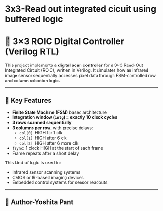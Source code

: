 # 3x3-Read out integrated cicuit using buffered logic
# 🔧 3×3 ROIC Digital Controller (Verilog RTL)

This project implements a **digital scan controller** for a 3×3 Read-Out Integrated Circuit (ROIC), written in Verilog. It simulates how an infrared image sensor sequentially accesses pixel data through FSM-controlled row and column selection logic.

---

## 🚀 Key Features

- **Finite State Machine (FSM)** based architecture
- **Integration window (`intg`) = exactly 10 clock cycles**
- **3 rows scanned sequentially**
- **3 columns per row**, with precise delays:
  - `col[0]`: HIGH for 1 clk
  - `col[1]`: HIGH after 6 clk
  - `col[2]`: HIGH after 6 more clk
- `fsync`: 1 clock HIGH at the start of each frame
- Frame repeats after a short delay

This kind of logic is used in:
- Infrared sensor scanning systems
- CMOS or IR-based imaging devices
- Embedded control systems for sensor readouts

---

## 🤝 Author-Yoshita Pant


